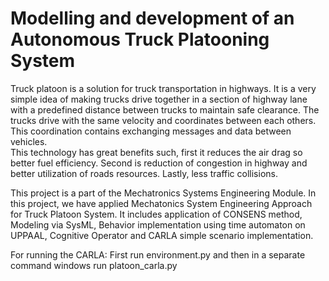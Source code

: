 # Modelling and development of an Autonomous Truck Platooning System
Truck platoon is a solution for truck transportation in highways. It is a very simple idea of making trucks drive together in a section of highway lane with a predefined distance between trucks to maintain safe clearance. The trucks drive with the same velocity and coordinates between each others. This coordination contains exchanging messages and data between vehicles.  
This technology has great benefits such, first it reduces the air drag so better fuel efficiency. Second is reduction of congestion in highway and better utilization of roads resources. Lastly, less traffic collisions. 

This project is a part of the Mechatronics Systems Engineering Module.
In this project, we have applied Mechatonics System Engineering Approach for Truck Platoon System. It includes application of CONSENS method, Modeling via SysML, Behavior implementation using time automaton on UPPAAL, Cognitive Operator and CARLA simple scenario implementation. 

For running the CARLA:
First run environment.py and then in a separate  command windows run platoon_carla.py
